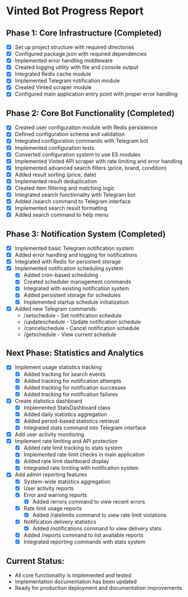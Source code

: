 # Vinted Bot Progress Report

## Phase 1: Core Infrastructure (Completed)
- [x] Set up project structure with required directories
- [x] Configured package.json with required dependencies
- [x] Implemented error handling middleware
- [x] Created logging utility with file and console output
- [x] Integrated Redis cache module
- [x] Implemented Telegram notification module
- [x] Created Vinted scraper module
- [x] Configured main application entry point with proper error handling

## Phase 2: Core Bot Functionality (Completed)
- [x] Created user configuration module with Redis persistence
- [x] Defined configuration schema and validation
- [x] Integrated configuration commands with Telegram bot
- [x] Implemented configuration tests
- [x] Converted configuration system to use ES modules
- [x] Implemented Vinted API scraper with rate limiting and error handling
- [x] Implemented advanced search filters (price, brand, condition)
- [x] Added result sorting (price, date)
- [x] Implemented result deduplication
- [x] Created item filtering and matching logic
- [x] Integrated search functionality with Telegram bot
- [x] Added /search command to Telegram interface
- [x] Implemented search result formatting
- [x] Added search command to help menu

## Phase 3: Notification System (Completed)
- [x] Implemented basic Telegram notification system
- [x] Added error handling and logging for notifications
- [x] Integrated with Redis for persistent storage
- [x] Implemented notification scheduling system
  - [x] Added cron-based scheduling
  - [x] Created scheduler management commands
  - [x] Integrated with existing notification system
  - [x] Added persistent storage for schedules
  - [x] Implemented startup schedule initialization
- [x] Added new Telegram commands:
  - /setschedule - Set notification schedule
  - /updateschedule - Update notification schedule
  - /cancelschedule - Cancel notification schedule
  - /getschedule - View current schedule

## Next Phase: Statistics and Analytics
- [x] Implement usage statistics tracking
  - [x] Added tracking for search events
  - [x] Added tracking for notification attempts
  - [x] Added tracking for notification successes
  - [x] Added tracking for notification failures
- [x] Create statistics dashboard
  - [x] Implemented StatsDashboard class
  - [x] Added daily statistics aggregation
  - [x] Added period-based statistics retrieval
  - [x] Integrated stats command into Telegram interface
- [x] Add user activity monitoring
- [x] Implement rate limiting and API protection
  - [x] Added rate limit tracking to stats system
  - [x] Implemented rate limit checks in main application
  - [x] Added rate limit dashboard display
  - [x] Integrated rate limiting with notification system
- [x] Add admin reporting features
  - [x] System-wide statistics aggregation
  - [x] User activity reports
  - [x] Error and warning reports
    - [x] Added /errors command to view recent errors
  - [x] Rate limit usage reports
    - [x] Added /ratelimits command to view rate limit violations
  - [x] Notification delivery statistics
    - [x] Added /notifications command to view delivery stats
  - [x] Added /reports command to list available reports
  - [x] Integrated reporting commands with stats system

## Current Status:
- All core functionality is implemented and tested
- Implementation documentation has been updated
- Ready for production deployment and documentation improvements
